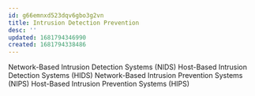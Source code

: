 ```yaml
---
id: g66emnxd523dqv6gbo3g2vn
title: Intrusion Detection Prevention
desc: ''
updated: 1681794346990
created: 1681794338486
---
```

Network-Based Intrusion Detection Systems (NIDS)
Host-Based Intrusion Detection Systems (HIDS)
Network-Based Intrusion Prevention Systems (NIPS)
Host-Based Intrusion Prevention Systems (HIPS)